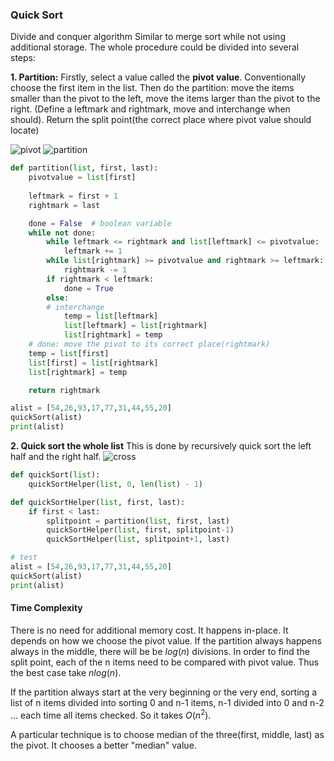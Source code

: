 ### Quick Sort
Divide and conquer algorithm
Similar to merge sort while not using additional storage. 
The whole procedure could be divided into several steps:

**1. Partition:**
Firstly, select a value called the **pivot value**. Conventionally choose the first item in the list. 
Then do the partition: move the items smaller than the pivot to the left, move the items larger than the pivot to the right. (Define a leftmark and rightmark, move and interchange when should). Return the split point(the correct place where pivot value should locate)

![pivot](https://runestone.academy/ns/books/published/pythonds/_images/firstsplit.png)
![partition](https://runestone.academy/ns/books/published/pythonds/_images/partitionA.png)

```python
def partition(list, first, last):
	pivotvalue = list[first]
	
	leftmark = first + 1
	rightmark = last

	done = False  # boolean variable
	while not done:
		while leftmark <= rightmark and list[leftmark] <= pivotvalue:
			leftmark += 1
		while list[rightmark] >= pivotvalue and rightmark >= leftmark:
			rightmark -= 1
		if rightmark < leftmark:
			done = True
		else:
		# interchange
			temp = list[leftmark]
			list[leftmark] = list[rightmark]
			list[rightmark] = temp
	# done: move the pivot to its correct place(rightmark)
	temp = list[first]
	list[first] = list[rightmark]
	list[rightmark] = temp

	return rightmark

alist = [54,26,93,17,77,31,44,55,20]
quickSort(alist)
print(alist)
```

**2. Quick sort the whole list**
This is done by recursively quick sort the left half and the right half.
![cross](https://runestone.academy/ns/books/published/pythonds/_images/partitionB.png)
```python
def quickSort(list):
	quickSortHelper(list, 0, len(list) - 1)

def quickSortHelper(list, first, last):
	if first < last:
		splitpoint = partition(list, first, last)
		quickSortHelper(list, first, splitpoint-1)
		quickSortHelper(list, splitpoint+1, last)
```

```python
# test
alist = [54,26,93,17,77,31,44,55,20]
quickSort(alist)
print(alist)
```

#### Time Complexity
There is no need for additional memory cost. It happens in-place.
It depends on how we choose the pivot value. 
If the partition always happens always in the middle, there will be be $log(n)$ divisions. In order to find the split point, each of the n items need to be compared with pivot value. Thus the best case take $nlog(n)$.

If the partition always start at the very beginning or the very end, sorting a list of n items divided into sorting 0 and n-1 items, n-1 divided into 0 and n-2 ... each time all items checked. So it takes $O(n^2)$.

A particular technique is to choose median of the three(first, middle, last) as the pivot. It chooses a better "median" value.
